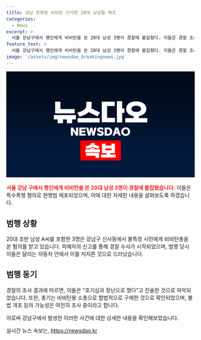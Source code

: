 ```yaml
---
title: 강남 한복판 비비탄 난사한 20대 남성들 체포
categories:
  - News
excerpt: >
  서울 강남구에서 행인에게 비비탄을 쏜 20대 남성 3명이 경찰에 붙잡혔다. 이들은 경찰 조사에서 호기심과 장난으로 했다고 진술했으며, 달리는 자동차에서 범행을 저질렀다. 경찰은 총기를 합법적으로 구매했으나 불법 개조 가능성을 열어 놓고 조사 중이다. (150자)
feature_text: >
  서울 강남구에서 행인에게 비비탄을 쏜 20대 남성 3명이 경찰에 붙잡혔다. 이들은 경찰 조사에서 호기심과 장난으로 했다고 진술했으며, 달리는 자동차에서 범행을 저질렀다. 경찰은 총기를 합법적으로 구매했으나 불법 개조 가능성을 열어 놓고 조사 중이다. (150자)
image: '/assets/img/newsdao_breakingnews.jpg'
---
```


<p><img src="/assets/img/newsdao_breakingnews.jpg" alt="firstkoreanews 속보" /></p>

<p><b><span style="color: #ee2323;">서울 강남 구에서 행인에게 비비탄을 쏜 20대 남성 3명이 경찰에 붙잡혔습니다.</span></b> 이들은 특수폭행 혐의로 현행범 체포되었으며, 이에 대한 자세한 내용을 살펴보도록 하겠습니다.</p>

<h2 data-ke-size="size26">범행 상황</h2>

<p>20대 초반 남성 A씨를 포함한 3명은 강남구 신사동에서 불특정 시민에게 비비탄총을 쏜 혐의를 받고 있습니다. 피해자의 신고를 통해 경찰 수사가 시작되었으며, 범행 당시 이들은 달리는 자동차 안에서 이를 저지른 것으로 드러났습니다.</p>

<h2 data-ke-size="size26">범행 동기</h2>

<p>경찰의 조사 결과에 따르면, 이들은 "호기심과 장난으로 했다"고 진술한 것으로 파악되었습니다. 또한, 총기는 비비탄용 소총으로 합법적으로 구매한 것으로 확인되었으며, 불법 개조 등의 가능성은 여전히 조사 중이라고 합니다. </p>

<p>이로써 강남구에서 발생한 이러한 사건에 대한 상세한 내용을 확인해보았습니다.</p>
실시간 뉴스 속보는, <a href="https://newsdao.kr" rel="dofollow">https://newsdao.kr</a>


